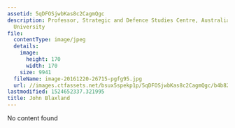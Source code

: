 ```yaml
---
assetid: 5qDFOSjwbKas8c2CagmQgc
description: Professor, Strategic and Defence Studies Centre, Australian National
  University
file:
  contentType: image/jpeg
  details:
    image:
      height: 170
      width: 170
    size: 9941
  fileName: image-20161220-26715-pgfg95.jpg
  url: //images.ctfassets.net/bsux5spekp1p/5qDFOSjwbKas8c2CagmQgc/b4b829ed74c583a9f4f685dc3bb6ed39/image-20161220-26715-pgfg95.jpg
lastmodified: 1524652337.321995
title: John Blaxland
---
```

No content found